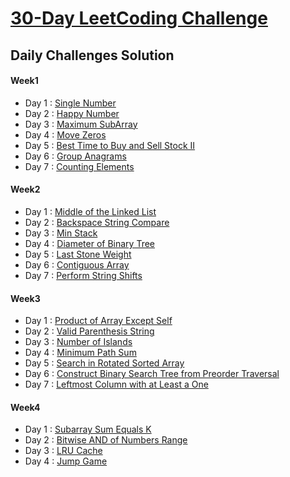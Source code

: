 # [30-Day LeetCoding Challenge](https://leetcode.com/explore/challenge/card/30-day-leetcoding-challenge/)

## Daily Challenges Solution

####  Week1
* Day 1 : [Single Number](src/leetcode30daychallenge/week1/Day1_SingleNumber.java)
* Day 2 : [Happy Number](src/leetcode30daychallenge/week1/Day2_HappyNumber.java)
* Day 3 : [Maximum SubArray](src/leetcode30daychallenge/week1/Day3_MaximumSubarray.java)
* Day 4 : [Move Zeros](src/leetcode30daychallenge/week1/Day4_MoveZeroes.java)
* Day 5 : [Best Time to Buy and Sell Stock II](src/leetcode30daychallenge/week1/Day5_BestTimeToBuyAndSellStockII.java)
* Day 6 : [Group Anagrams](src/leetcode30daychallenge/week1/Day6_GroupAnagrams.java)
* Day 7 : [Counting Elements](src/leetcode30daychallenge/week1/Day7_CountingElements.java)

####  Week2
* Day 1 : [Middle of the Linked List](src/leetcode30daychallenge/week2/Day1_MiddleOfTheLinkedList.java)
* Day 2 : [Backspace String Compare](src/leetcode30daychallenge/week2/Day2_BackspaceStringCompare.java)
* Day 3 : [Min Stack](src/leetcode30daychallenge/week2/Day3_MinStack.java)
* Day 4 : [Diameter of Binary Tree](src/leetcode30daychallenge/week2/Day4_DiameterOfBinaryTree.java)
* Day 5 : [Last Stone Weight](src/leetcode30daychallenge/week2/Day5_LastStoneWeight.java)
* Day 6 : [Contiguous Array](src/leetcode30daychallenge/week2/Day6_ContiguousArray.java)
* Day 7 : [Perform String Shifts](src/leetcode30daychallenge/week2/Day7_PerformStringShifts.java)

####  Week3
* Day 1 : [Product of Array Except Self](src/leetcode30daychallenge/week3/Day1_ProductOfArrayExceptSelf.java)
* Day 2 : [Valid Parenthesis String](src/leetcode30daychallenge/week3/Day2_ValidParenthesisString.java)
* Day 3 : [Number of Islands](src/leetcode30daychallenge/week3/Day3_NumberOfIslands.java)
* Day 4 : [Minimum Path Sum](src/leetcode30daychallenge/week3/Day4_MinimumPathSum.java)
* Day 5 : [Search in Rotated Sorted Array](src/leetcode30daychallenge/week3/Day5_SearchInRotatedSortedArray.java)
* Day 6 : [Construct Binary Search Tree from Preorder Traversal](src/leetcode30daychallenge/week3/Day6_ConstructBinarySearchTreeFromPreorderTraversal.java)
* Day 7 : [Leftmost Column with at Least a One](src/leetcode30daychallenge/week3/Day7_LeftmostColumnWithAtLeastAOne.java)

####  Week4
* Day 1 : [Subarray Sum Equals K](src/leetcode30daychallenge/week4/Day1_SubarraySumEqualsK.java)
* Day 2 : [Bitwise AND of Numbers Range](src/leetcode30daychallenge/week4/Day2_BitwiseAndOfNumbersRange.java)
* Day 3 : [LRU Cache](src/leetcode30daychallenge/week4/Day3_LRUCache.java)
* Day 4 : [ Jump Game](src/leetcode30daychallenge/week4/Day4_JumpGame.java)

